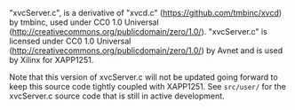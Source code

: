 "xvcServer.c", is a derivative of "xvcd.c" (https://github.com/tmbinc/xvcd) 
by tmbinc, used under CC0 1.0 Universal (http://creativecommons.org/publicdomain/zero/1.0/). 
"xvcServer.c" is licensed under CC0 1.0 Universal (http://creativecommons.org/publicdomain/zero/1.0/) 
by Avnet and is used by Xilinx for XAPP1251.

Note that this version of xvcServer.c will not be updated going forward to keep this source code
tightly coupled with XAPP1251.  See `src/user/` for the xvcServer.c source code that is still in
active development.
